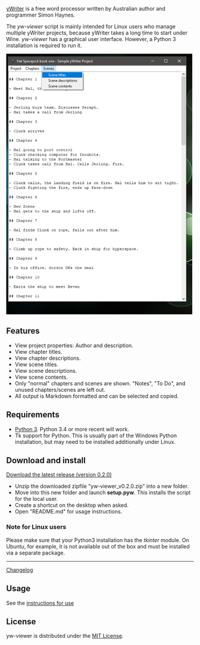 [yWriter](http://spacejock.com/yWriter7.html) is a free word processor written by Australian author and programmer Simon Haynes. 


The *yw-viewer* script is mainly intended for Linux users who manage multiple yWriter projects, because yWriter takes a long time to start under Wine. *yw-viewer* has a graphical user interface. However, a Python 3 installation is required to run it.

[![Screenshot: Example](Screenshots/screen01.png)](https://raw.githubusercontent.com/peter88213/yw-viewer/main/docs/Screenshots/screen01.png)

## Features

- View project properties: Author and description.
- View chapter titles.
- View chapter descriptions.
- View scene titles.
- View scene descriptions.
- View scene contents.
- Only "normal" chapters and scenes are shown. "Notes", "To Do", and unused chapters/scenes are left out.
- All output is Markdown formatted and can be selected and copied. 

## Requirements

- [Python 3](https://www.python.org). Python 3.4 or more recent will work.
- Tk support for Python. This is usually part of the Windows Python installation, but may need to be installed additionally under Linux.

## Download and install

[Download the latest release (version 0.2.0)](https://raw.githubusercontent.com/peter88213/yw-viewer/main/dist/yw-viewer_v0.2.0.zip)

- Unzip the downloaded zipfile "yw-viewer_v0.2.0.zip" into a new folder.
- Move into this new folder and launch **setup.pyw**. This installs the script for the local user.
- Create a shortcut on the desktop when asked.
- Open "README.md" for usage instructions.

### Note for Linux users

Please make sure that your Python3 installation has the *tkinter* module. On Ubuntu, for example, it is not available out of the box and must be installed via a separate package. 

------------------------------------------------------------------

[Changelog](changelog)

## Usage

See the [instructions for use](usage)


## License

yw-viewer is distributed under the [MIT License](http://www.opensource.org/licenses/mit-license.php).
